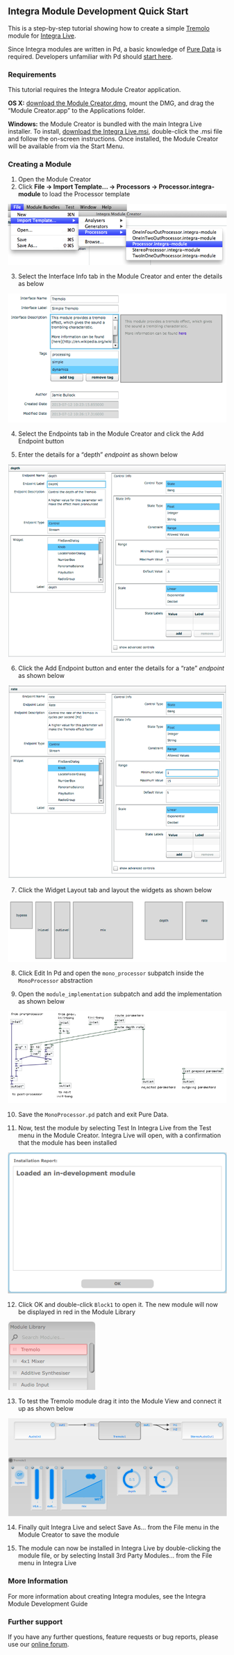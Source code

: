 ## Integra Module Development Quick Start
<!-- This is a tutorial -->

This is a step-by-step tutorial showing how to create a simple [Tremolo](http://en.wikipedia.org/wiki/Tremolo) module for [Integra Live](http://integralive.org). 

Since Integra modules are written in Pd, a basic knowledge of [Pure Data](http://puredata.info) is required. Developers unfamiliar with Pd should [start here](http://puredata.info/docs/StartHere/).

### Requirements

This tutorial requires the Integra Module Creator application.

**OS X:** [download the Module Creator.dmg](http://sourceforge.net/projects/integralive/files/), mount the DMG, and drag the “Module Creator.app” to the Applications folder.

**Windows:** the Module Creator is bundled with the main Integra Live installer. To install, [download the Integra Live.msi](http://sourceforge.net/projects/integralive/files/), double-click the .msi file and follow the on-screen instructions. Once installed, the Module Creator will be available from via the Start Menu.

### Creating a Module

1. Open the Module Creator
2. Click **File -> Import Template... -> Processors -> Processor.integra-module** to load the Processor template

 ![](../../page-images/import_processor.png)

3. Select the Interface Info tab in the Module Creator and enter the details as below

 ![](../../page-images/tremolo_info.png)


4. Select the Endpoints tab in the Module Creator and click the Add Endpoint button

5. Enter the details for a “depth” *endpoint* as shown below

  ![](../../page-images/tremolo_depth.png)

6. Click the Add Endpoint button and enter the details for a “rate” *endpoint* as shown below

  ![](../../page-images/tremolo_rate.png)

7. Click the Widget Layout tab and layout the widgets as shown below

  ![](../../page-images/tremolo_layout.png)

8. Click Edit In Pd and open the `mono_processor` subpatch inside the `MonoProcessor` abstraction

9. Open the `module_implementation` subpatch and add the implementation as shown below

  ![](../../page-images/tremolo_implementation.png)

10. Save the `MonoProcessor.pd` patch and exit Pure Data. 

11. Now, test the module by selecting Test In Integra Live from the Test menu in the Module Creator. Integra Live will open, with a confirmation that the module has been installed

  ![](../../page-images/tremolo_install_confirmation.png)

12. Click OK and double-click `Block1` to open it. The new module will now be displayed in red in the Module Library

  ![](../../page-images/tremolo_in_module_library.png)

13. To test the Tremolo module drag it into the Module View and connect it up as shown below

  ![](../../page-images/tremolo_in_module_view.png)

14. Finally quit Integra Live and select Save As... from the File menu in the Module Creator to save the module

15. The module can now be installed in Integra Live by double-clicking the module file, or by selecting Install 3rd Party Modules... from the File menu in Integra Live


### More Information

For more information about creating Integra modules, see the Integra Module Development Guide

### Further support

If you have any further questions, feature requests or bug reports, please use our [online forum](http://integralive.org/forum).

<link rel="stylesheet" type="text/css" href="../../page-images/style.css" media="screen" />

